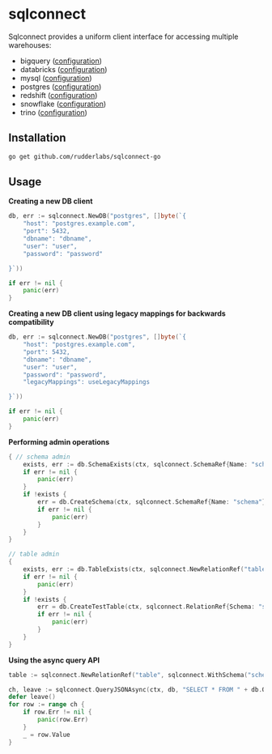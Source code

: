 # sqlconnect

Sqlconnect provides a uniform client interface for accessing multiple warehouses:

- bigquery ([configuration](sqlconnect/internal/bigquery/config.go))
- databricks ([configuration](sqlconnect/internal/databricks/config.go))
- mysql ([configuration](sqlconnect/internal/mysql/config.go))
- postgres ([configuration](sqlconnect/internal/postgres/config.go))
- redshift ([configuration](sqlconnect/internal/postgres/config.go))
- snowflake ([configuration](sqlconnect/internal/snowflake/config.go))
- trino ([configuration](sqlconnect/internal/trino/config.go))

## Installation

```bash
go get github.com/rudderlabs/sqlconnect-go
```

## Usage

**Creating a new DB client**
```go
db, err := sqlconnect.NewDB("postgres", []byte(`{
    "host": "postgres.example.com",
    "port": 5432,
    "dbname": "dbname",
    "user": "user",
    "password": "password"

}`))

if err != nil {
    panic(err)
}
```

**Creating a new DB client using legacy mappings for backwards compatibility**
```go
db, err := sqlconnect.NewDB("postgres", []byte(`{
    "host": "postgres.example.com",
    "port": 5432,
    "dbname": "dbname",
    "user": "user",
    "password": "password",
    "legacyMappings": useLegacyMappings

}`))

if err != nil {
    panic(err)
}
```


**Performing admin operations**
```go
{ // schema admin
    exists, err := db.SchemaExists(ctx, sqlconnect.SchemaRef{Name: "schema"})
    if err != nil {
        panic(err)
    }
    if !exists {
        err = db.CreateSchema(ctx, sqlconnect.SchemaRef{Name: "schema"})
        if err != nil {
            panic(err)
        }
    }
}

// table admin
{
    exists, err := db.TableExists(ctx, sqlconnect.NewRelationRef("table", sqlconnect.WithSchema("schema")))
    if err != nil {
        panic(err)
    }
    if !exists {
        err = db.CreateTestTable(ctx, sqlconnect.RelationRef{Schema: "schema", Name: "table"})
        if err != nil {
            panic(err)
        }
    }
}
```

**Using the async query API**
```go
table := sqlconnect.NewRelationRef("table", sqlconnect.WithSchema("schema"))

ch, leave := sqlconnect.QueryJSONAsync(ctx, db, "SELECT * FROM " + db.QuoteTable(table))
defer leave()
for row := range ch {
    if row.Err != nil {
        panic(row.Err)
    }
    _ = row.Value
}
```
